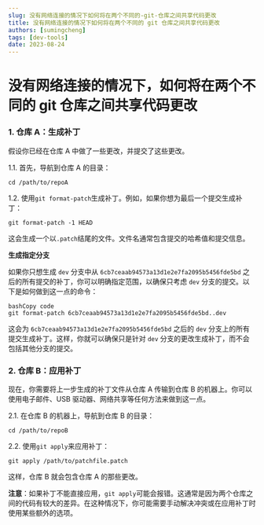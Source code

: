 ```yaml
---
slug: 没有网络连接的情况下如何将在两个不同的-git-仓库之间共享代码更改
title: 没有网络连接的情况下如何将在两个不同的 git 仓库之间共享代码更改
authors: [sumingcheng]
tags: [dev-tools]
date: 2023-08-24
---
```


# 没有网络连接的情况下，如何将在两个不同的 git 仓库之间共享代码更改

### 1. 仓库 A：生成补丁

假设你已经在仓库 A 中做了一些更改，并提交了这些更改。

1.1. 首先，导航到仓库 A 的目录：

```
cd /path/to/repoA
```

1.2. 使用`git format-patch`生成补丁。例如，如果你想为最后一个提交生成补丁：

```
git format-patch -1 HEAD
```

这会生成一个以`.patch`结尾的文件。文件名通常包含提交的哈希值和提交信息。

**生成指定分支**

如果你只想生成 `dev` 分支中从 `6cb7ceaab94573a13d1e2e7fa2095b5456fde5bd` 之后的所有提交的补丁，你可以明确指定范围，以确保只考虑 `dev` 分支的提交。以下是如何做到这一点的命令：

```
bashCopy code
git format-patch 6cb7ceaab94573a13d1e2e7fa2095b5456fde5bd..dev

```

这会为 `6cb7ceaab94573a13d1e2e7fa2095b5456fde5bd` 之后的 `dev` 分支上的所有提交生成补丁。这样，你就可以确保只是针对 `dev` 分支的更改生成补丁，而不会包括其他分支的提交。

### 2. 仓库 B：应用补丁

现在，你需要将上一步生成的补丁文件从仓库 A 传输到仓库 B 的机器上。你可以使用电子邮件、USB 驱动器、网络共享等任何方法来做到这一点。

2.1. 在仓库 B 的机器上，导航到仓库 B 的目录：

```
cd /path/to/repoB
```

2.2. 使用`git apply`来应用补丁：

```
git apply /path/to/patchfile.patch
```

这样，仓库 B 就会包含仓库 A 的那些更改。

**注意**：如果补丁不能直接应用，`git apply`可能会报错。这通常是因为两个仓库之间的代码有较大的差异。在这种情况下，你可能需要手动解决冲突或在应用补丁时使用某些额外的选项。
